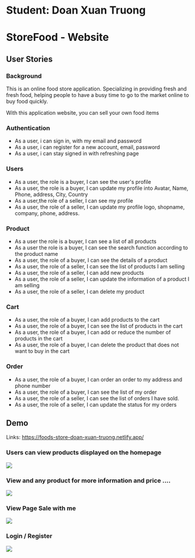 # Student: Doan Xuan Truong
# StoreFood - Website

## User Stories

### Background

This is an online food store application. Specializing in providing fresh and fresh food, helping people to have a busy time to go to the market online to buy food quickly.

With this application website, you can sell your own food items



### Authentication
- As a user, i can sign in, with my email and password
- As a user, i can register for a new account, email, password
- As a user, i can stay signed in with refreshing page


### Users

- As a user, the role is a buyer, I can see the user's profile
- As a user, the role is a buyer, I can update my profile into Avatar, Name, Phone, address, City, Country
- As a user,the role of a seller, I can see my profile
- As a user, the role of a seller, I can update my profile logo, shopname, company, phone, address.

### Product

- As a user the role is a buyer, I can see a list of all products
- As a user the role is a buyer, I can see the search function according to the product name
- As a user, the role of a buyer, I can see the details of a product
- As a user, the role of a seller, I can see the list of products I am selling
- As a user, the role of a seller, I can add new products
- As a user, the role of a seller, I can update the information of a product I am selling
- As a user, the role of a seller, I can delete my product

### Cart
- As a user, the role of a buyer, I can add products to the cart
- As a user, the role of a buyer, I can see the list of products in the cart
- As a user, the role of a buyer, I can add or reduce the number of products in the cart
- As a user, the role of a buyer, I can delete the product that does not want to buy in the cart

### Order
- As a user, the role of a buyer, I can order an order to my address and phone number
- As a user, the role of a buyer, I can see the list of my order
- As a user, the role of a seller, I can see the list of orders I have sold.
- As a user, the role of a seller, I can update the status for my orders


## Demo

Links: https://foods-store-doan-xuan-truong.netlify.app/

### Users can view products displayed on the homepage
![](https://i.imgur.com/xYpRbB3.jpg)


### View and any product for more information and price ....

![](https://i.imgur.com/23JNmuB.jpg)

### View Page Sale with me


![](https://i.imgur.com/5PqZhzu.jpg)



### Login / Register

![](https://i.imgur.com/fw9vFxH.jpg)
